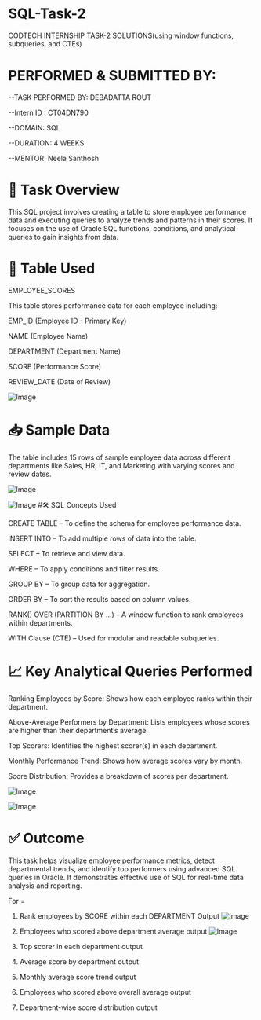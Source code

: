 # SQL-Task-2
CODTECH INTERNSHIP TASK-2 SOLUTIONS(using window functions, subqueries, and CTEs)

# PERFORMED & SUBMITTED BY:

--TASK PERFORMED BY: DEBADATTA ROUT

--Intern ID : CT04DN790

--DOMAIN: SQL

--DURATION: 4 WEEKS

--MENTOR: Neela Santhosh

# 📝 Task Overview

This SQL project involves creating a table to store employee performance data and executing queries to analyze trends and patterns in their scores. It focuses on the use of Oracle SQL functions, conditions, and analytical queries to gain insights from data.

# 📂 Table Used

EMPLOYEE_SCORES

This table stores performance data for each employee including:

EMP_ID (Employee ID - Primary Key)

NAME (Employee Name)

DEPARTMENT (Department Name)

SCORE (Performance Score)

REVIEW_DATE (Date of Review)

![Image](https://github.com/user-attachments/assets/236f1540-c7b1-4db9-b4e6-b24aef7f1aee)

# 📥 Sample Data

The table includes 15 rows of sample employee data across different departments like Sales, HR, IT, and Marketing with varying scores and review dates.

![Image](https://github.com/user-attachments/assets/72669075-cc14-4970-a04b-8611f5d0e1b2)

![Image](https://github.com/user-attachments/assets/5e99be86-e0f1-47f1-a937-eab086ccd7f2)
#🛠️ SQL Concepts Used

CREATE TABLE – To define the schema for employee performance data.

INSERT INTO – To add multiple rows of data into the table.

SELECT – To retrieve and view data.

WHERE – To apply conditions and filter results.

GROUP BY – To group data for aggregation.

ORDER BY – To sort the results based on column values.

RANK() OVER (PARTITION BY ...) – A window function to rank employees within departments.

WITH Clause (CTE) – Used for modular and readable subqueries.

# 📈 Key Analytical Queries Performed

Ranking Employees by Score: Shows how each employee ranks within their department.

Above-Average Performers by Department: Lists employees whose scores are higher than their department’s average.

Top Scorers: Identifies the highest scorer(s) in each department.

Monthly Performance Trend: Shows how average scores vary by month.

Score Distribution: Provides a breakdown of scores per department.

![Image](https://github.com/user-attachments/assets/1b715227-2761-4c93-a60c-5f692c9c99fa)

![Image](https://github.com/user-attachments/assets/d4c7e53a-8067-444f-a2a7-3e5bdc54adc8)

# ✅ Outcome

This task helps visualize employee performance metrics, detect departmental trends, and identify top performers using advanced SQL queries in Oracle. It demonstrates effective use of SQL for real-time data analysis and reporting.

For = 

1. Rank employees by SCORE within each DEPARTMENT Output
![Image](https://github.com/user-attachments/assets/1bd58b70-0a10-4f6a-b1e1-314d213e9e6e)

2. Employees who scored above department average output
![Image](https://github.com/user-attachments/assets/74f34dd4-1c75-46e5-91a1-d87f33f6a0db)

3. Top scorer in each department output


4. Average score by department output

5. Monthly average score trend output

6. Employees who scored above overall average output

7. Department-wise score distribution output

